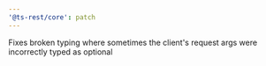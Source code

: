 ```yaml
---
'@ts-rest/core': patch
---
```


Fixes broken typing where sometimes the client's request args were incorrectly typed as optional
